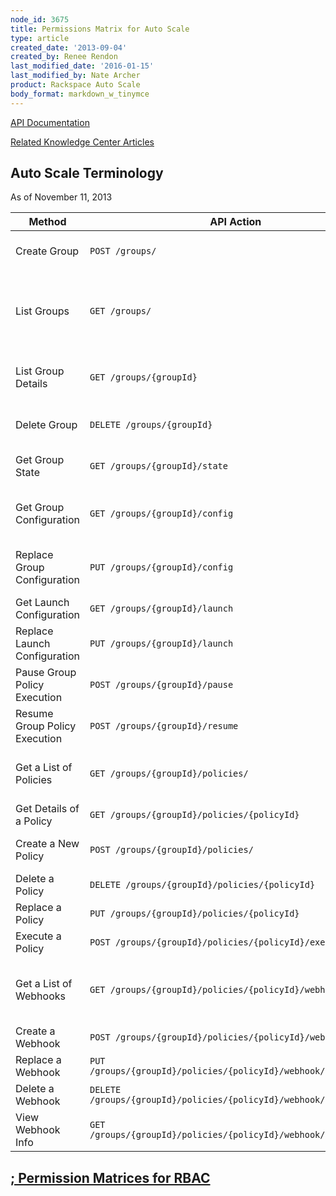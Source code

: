 ```yaml
---
node_id: 3675
title: Permissions Matrix for Auto Scale
type: article
created_date: '2013-09-04'
created_by: Renee Rendon
last_modified_date: '2016-01-15'
last_modified_by: Nate Archer
product: Rackspace Auto Scale
body_format: markdown_w_tinymce
---
```


[API Documentation](https://developer.rackspace.com/docs/autoscale/v1/developer-guide/)

[Related Knowledge Center Articles](/howto/rackspace-auto-scale-overview)

## Auto Scale Terminology

As of November 11, 2013

| Method | API Action | Role | Description |
| ------ | ---------- | ---- | ----------- |
| Create Group | `POST /groups/` | **Admin only** | Creates an autoscaling group. |
| List Groups | `GET /groups/` | **Admin & Observer** | Lists the autoscaling groups available to the specified tenant. |
| List Group Details | `GET /groups/{groupId}` | **Admin & Observer** | Lists detailed autoscaling group configuration. |
| Delete Group | `DELETE /groups/{groupId}` | **Admin Only** | Deletes autoscaling group. |
| Get Group State | `GET /groups/{groupId}/state` | **Admin & Observer** | Reports autoscaling group state.  |
| Get Group Configuration | `GET /groups/{groupId}/config` | **Admin & Observer** | Lists autoscaling group configuration. |
| Replace Group Configuration | `PUT /groups/{groupId}/config` | **Admin Only**  | Updates autoscaling group configuration. |
| Get Launch Configuration  | `GET /groups/{groupId}/launch` | **Admin & Observer** | Lists launch configuration. |
| Replace Launch Configuration  | `PUT /groups/{groupId}/launch`  | **Admin Only**  | Update launch group configuration.  |
| Pause Group Policy Execution | `POST /groups/{groupId}/pause`  | **Admin Only** | Pauses policy execution. |
| Resume Group Policy Execution | `POST /groups/{groupId}/resume` | **Admin Only**  | Resumes policy execution.  |
| Get a List of Policies | `GET /groups/{groupId}/policies/`  | **Admin & Observer** | Lists scaling policies in the autoscaling group. |
| Get Details of a Policy  | `GET /groups/{groupId}/policies/{policyId}`  | **Admin & Observer** | Describes one policy.  |
| Create a New Policy  | `POST /groups/{groupId}/policies/` | **Admin Only** | Creates autoscaling policy. |
| Delete a Policy | `DELETE /groups/{groupId}/policies/{policyId}` | **Admin Only** | Deletes a policy.  |
| Replace a Policy | `PUT /groups/{groupId}/policies/{policyId}` | **Admin Only** | Updates policy. |
| Execute a Policy | `POST /groups/{groupId}/policies/{policyId}/execute` | **Admin Only** | Executes a policy. |
| Get a List of Webhooks | `GET /groups/{groupId}/policies/{policyId}/webhook` | **Admin Only** | Lists webhooks in the autoscaling group.  |
| Create a Webhook | `POST /groups/{groupId}/policies/{policyId}/webhook` | **Admin Only**  | Creates a webhook. |
| Replace a Webhook | `PUT /groups/{groupId}/policies/{policyId}/webhook/{webhookId}` | **Admin Only** | Updates a webhook.  |
| Delete a Webhook | `DELETE /groups/{groupId}/policies/{policyId}/webhook/{webhookId}` | **Admin Only** | Deletes a webhook. |
| View Webhook Info | `GET /groups/{groupId}/policies/{policyId}/webhook/{webhookId}` | **Admin Only** | Describes one webhook. |


## <a href="/howto/permissions-matrix-for-role-based-access-control-rbac">; Permission Matrices for RBAC</a>
